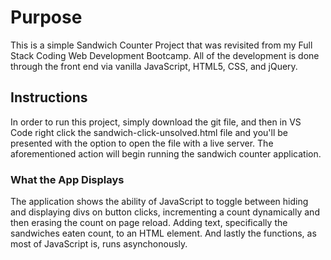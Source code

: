 # Purpose
This is a simple Sandwich Counter Project that was revisited from my Full Stack Coding Web Development Bootcamp. All of the development is done through the front end via vanilla JavaScript, HTML5, CSS, and jQuery.

## Instructions
In order to run this project, simply download the git file, and then in VS Code right click the sandwich-click-unsolved.html file and you'll be presented with the option to open the file with a live server. The aforementioned action will begin running the sandwich counter application.

### What the App Displays
The application shows the ability of JavaScript to toggle between hiding and displaying divs on button clicks, incrementing a count dynamically and then erasing the count on page reload. Adding text, specifically the sandwiches eaten count, to an HTML element. And lastly the functions, as most of JavaScript is, runs asynchonously.